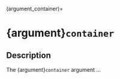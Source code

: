 (argument_container)=

# {argument}`container`

## Description

The {argument}`container` argument ...

